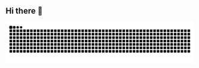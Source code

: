 ## Hi there 👋

<!--
**RashParasita/RashParasita** is a ✨ _special_ ✨ repository because its `README.md` (this file) appears on your GitHub profile.

Here are some ideas to get you started:

- 🔭 I’m currently working on ...
- 🌱 I’m currently learning ...
- 👯 I’m looking to collaborate on ...
- 🤔 I’m looking for help with ...
- 💬 Ask me about ...
- 📫 How to reach me: ...
- 😄 Pronouns: ...
- ⚡ Fun fact: ...
-->


<picture align="center">
  <source media="(prefers-color-scheme: dark)" srcset="https://raw.githubusercontent.com/RashParasita/RashParasita/output/github-contribution-grid-snake-dark.svg">
  <source media="(prefers-color-scheme: light)" srcset="https://raw.githubusercontent.com/RashParasita/RashParasita/output/github-contribution-grid-snake-dark.svg">
  <img align="center" alt="github contribution grid snake animation" src="https://raw.githubusercontent.com/RashParasita/RashParasita/output/github-contribution-grid-snake.svg">
</picture>
